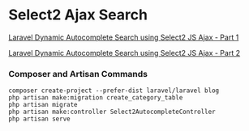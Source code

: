 # Select2 Ajax Search

[Laravel Dynamic Autocomplete Search using Select2 JS Ajax - Part 1](https://www.itsolutionstuff.com/post/laravel-5-dynamic-autocomplete-search-using-select2-js-ajax-part-1example.html)

[Laravel Dynamic Autocomplete Search using Select2 JS Ajax - Part 2](https://www.itsolutionstuff.com/post/laravel-5-dynamic-autocomplete-search-using-select2-js-ajax-part-2example.html)

### Composer and Artisan Commands
```shell script
composer create-project --prefer-dist laravel/laravel blog
php artisan make:migration create_category_table
php artisan migrate
php artisan make:controller Select2AutocompleteController
php artisan serve
```
